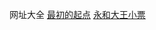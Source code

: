 网址大全
[最初的起点](http://127.0.0.1:8848/Rookie/day01/01-hello.html)
[永和大王小票](http://127.0.0.1:8848/Rookie/day01/%E6%B0%B8%E5%92%8C%E5%A4%A7%E7%8E%8B.html)